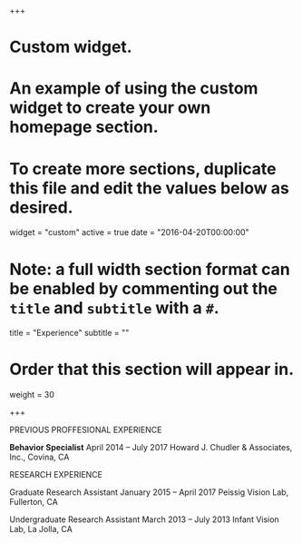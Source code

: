 +++
# Custom widget.
# An example of using the custom widget to create your own homepage section.
# To create more sections, duplicate this file and edit the values below as desired.
widget = "custom"
active = true
date = "2016-04-20T00:00:00"

# Note: a full width section format can be enabled by commenting out the `title` and `subtitle` with a `#`.
title = "Experience"
subtitle = ""

# Order that this section will appear in.
weight = 30

+++

PREVIOUS PROFFESIONAL EXPERIENCE

<b>Behavior Specialist</b>	                                         April 2014 – July 2017
Howard J. Chudler & Associates, Inc., Covina, CA	


RESEARCH EXPERIENCE

Graduate Research Assistant	                                      January 2015 – April 2017
Peissig Vision Lab, Fullerton, CA	

Undergraduate Research Assistant	                                   March 2013 – July 2013
Infant Vision Lab, La Jolla, CA	

